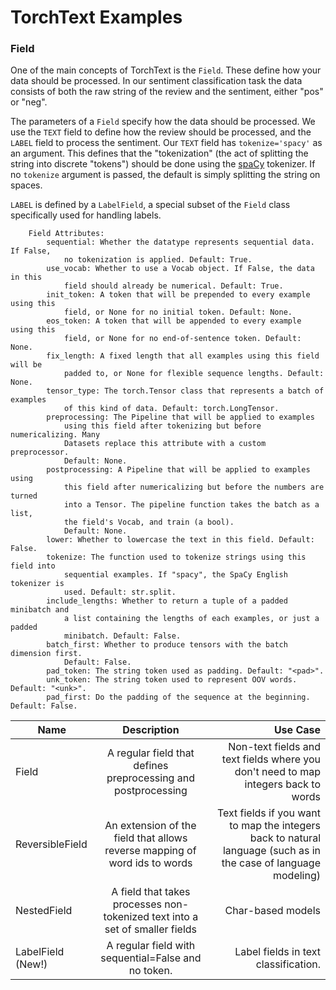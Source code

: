 # TorchText Examples
### Field
One of the main concepts of TorchText is the `Field`. These define how your data should be processed. In our sentiment classification task the data consists of both the raw string of the review and the sentiment, either "pos" or "neg".

The parameters of a `Field` specify how the data should be processed. We use the `TEXT` field to define how the review should be processed, and the `LABEL` field to process the sentiment. Our `TEXT` field has `tokenize='spacy'` as an argument. This defines that the "tokenization" (the act of splitting the string into discrete "tokens") should be done using the [spaCy](https://spacy.io) tokenizer. If no `tokenize` argument is passed, the default is simply splitting the string on spaces.

`LABEL` is defined by a `LabelField`, a special subset of the `Field` class specifically used for handling labels.
```
    Field Attributes:
        sequential: Whether the datatype represents sequential data. If False,
            no tokenization is applied. Default: True.
        use_vocab: Whether to use a Vocab object. If False, the data in this
            field should already be numerical. Default: True.
        init_token: A token that will be prepended to every example using this
            field, or None for no initial token. Default: None.
        eos_token: A token that will be appended to every example using this
            field, or None for no end-of-sentence token. Default: None.
        fix_length: A fixed length that all examples using this field will be
            padded to, or None for flexible sequence lengths. Default: None.
        tensor_type: The torch.Tensor class that represents a batch of examples
            of this kind of data. Default: torch.LongTensor.
        preprocessing: The Pipeline that will be applied to examples
            using this field after tokenizing but before numericalizing. Many
            Datasets replace this attribute with a custom preprocessor.
            Default: None.
        postprocessing: A Pipeline that will be applied to examples using
            this field after numericalizing but before the numbers are turned
            into a Tensor. The pipeline function takes the batch as a list,
            the field's Vocab, and train (a bool).
            Default: None.
        lower: Whether to lowercase the text in this field. Default: False.
        tokenize: The function used to tokenize strings using this field into
            sequential examples. If "spacy", the SpaCy English tokenizer is
            used. Default: str.split.
        include_lengths: Whether to return a tuple of a padded minibatch and
            a list containing the lengths of each examples, or just a padded
            minibatch. Default: False.
        batch_first: Whether to produce tensors with the batch dimension first.
            Default: False.
        pad_token: The string token used as padding. Default: "<pad>".
        unk_token: The string token used to represent OOV words. Default: "<unk>".
        pad_first: Do the padding of the sequence at the beginning. Default: False.
```


| Name        | Description           | Use Case  |
| ------------- |:-------------:| -----:|
| Field      | A regular field that defines preprocessing and postprocessing |  Non-text fields and text fields where you don't need to map integers back to words |
| ReversibleField	 | An extension of the field that allows reverse mapping of word ids to words |Text fields if you want to map the integers back to natural language (such as in the case of language modeling) |
| NestedField | A field that takes processes non-tokenized text into a set of smaller fields |  Char-based models |
| LabelField (New!) | A regular field with sequential=False and no <unk> token. |  Label fields in text classification. |
